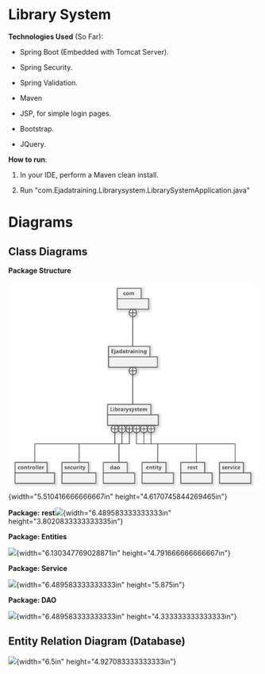 Library System
==============

**Technologies Used** (So Far):

-   Spring Boot (Embedded with Tomcat Server).

-   Spring Security.

-   Spring Validation.

-   Maven

-   JSP, for simple login pages.

-   Bootstrap.

-   JQuery.

**How to run**:

1.  In your IDE, perform a Maven clean install.

2.  Run
    "com.​Ejadatraining.​Librarysystem.LibrarySystemApplication.java"

# Diagrams

## Class Diagrams

**Package Structure**

![](README-assets/image1.png){width="5.510416666666667in"
height="4.6170745844269465in"}

**Package:**
**rest**![](media/image2.png){width="6.489583333333333in"
height="3.8020833333333335in"}

**Package: Entities**

![](media/image3.png){width="6.130347769028871in"
height="4.791666666666667in"}

**Package: Service**

![](media/image4.png){width="6.489583333333333in"
height="5.875in"}

**Package: DAO**

![](media/image5.png){width="6.489583333333333in"
height="4.333333333333333in"}

## Entity Relation Diagram (Database)

![](media/image6.png){width="6.5in"
height="4.927083333333333in"}
